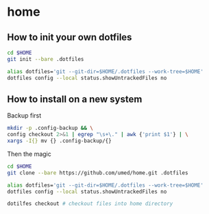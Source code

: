 # home
## How to init your own dotfiles

```sh
cd $HOME
git init --bare .dotfiles

alias dotfiles='git --git-dir=$HOME/.dotfiles --work-tree=$HOME'
dotfiles config --local status.showUntrackedFiles no
```

## How to install on a new system

Backup first
```sh
mkdir -p .config-backup && \
config checkout 2>&1 | egrep "\s+\." | awk {'print $1'} | \
xargs -I{} mv {} .config-backup/{}
```

Then the magic
```sh
cd $HOME
git clone --bare https://github.com/umed/home.git .dotfiles

alias dotfiles='git --git-dir=$HOME/.dotfiles --work-tree=$HOME'
dotfiles config --local status.showUntrackedFiles no

dotilfes checkout # checkout files into home directory
```